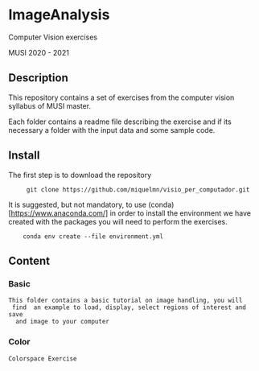 # ImageAnalysis

Computer Vision exercises

MUSI 2020 - 2021

## Description

This repository contains a set of exercises from the computer vision syllabus
of MUSI master.

Each folder contains a readme file describing the exercise and if its necessary 
a folder with the input data and some sample code.


## Install

The first step is to download the repository
```
     git clone https://github.com/miquelmn/visio_per_computador.git
```


It is suggested, but not mandatory, to use (conda)[https://www.anaconda.com/] in order to install the
environment we have created with the packages you will need to perform the
exercises.

```
    conda env create --file environment.yml
```

## Content

### Basic

    This folder contains a basic tutorial on image handling, you will
     find  an example to load, display, select regions of interest and save
      and image to your computer

### Color

    Colorspace Exercise
    